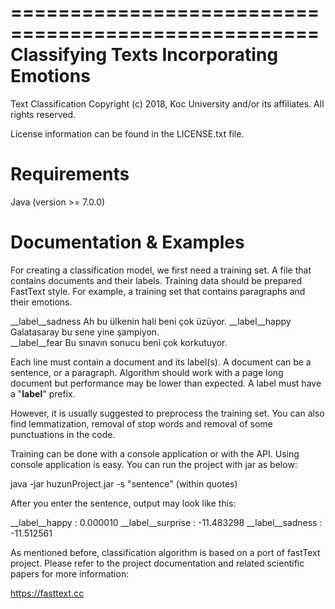 ====================================================
Classifying Texts Incorporating Emotions
====================================================

Text Classification
Copyright (c) 2018, Koc University and/or its affiliates. All rights reserved.

License information can be found in the LICENSE.txt file.

Requirements
============

Java (version >= 7.0.0)

Documentation & Examples
========================

For creating a classification model, we first need a training set. A file that contains documents and their labels. Training data should be prepared FastText style. For example, a training set that contains paragraphs and their emotions.

__label__sadness Ah bu ülkenin hali beni çok üzüyor.
__label__happy Galatasaray bu sene yine şampiyon.    
__label__fear Bu sınavın sonucu beni çok korkutuyor. 

Each line must contain a document and its label(s). A document can be a sentence, or a paragraph. Algorithm should work with a page long document but performance may be lower than expected. A label must have a "__label__" prefix.

However, it is usually suggested to preprocess the training set. You can also find lemmatization, removal of stop words and removal of some punctuations in the code.

Training can be done with a console application or with the API. Using console application is easy. You can run the project with jar as below:

java -jar huzunProject.jar -s "sentence" (within quotes)

After you enter the sentence, output may look like this:

__label__happy : 0.000010
__label__surprise : -11.483298
__label__sadness : -11.512561

As mentioned before, classification algorithm is based on a port of fastText project. Please refer to the project documentation and related scientific papers for more information: 

https://fasttext.cc



